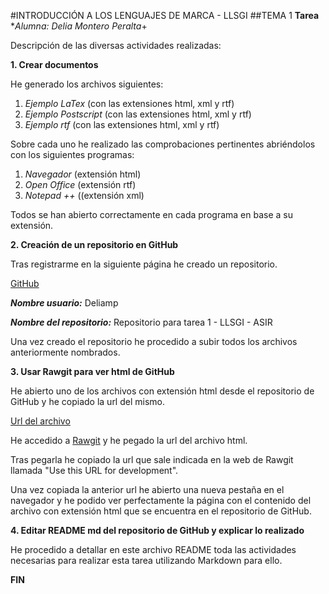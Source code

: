 

#INTRODUCCIÓN A LOS LENGUAJES DE MARCA - LLSGI
##TEMA 1
**Tarea**
**Alumna: Delia Montero Peralta*+

Descripción de las diversas actividades realizadas:

**1. Crear documentos**

He generado los archivos siguientes:

1. *Ejemplo LaTex* (con las extensiones html, xml y rtf)
2. *Ejemplo Postscript* (con las extensiones html, xml y rtf)
3. *Ejemplo rtf* (con las extensiones html, xml y rtf)

Sobre cada uno he realizado las comprobaciones pertinentes
abriéndolos con los siguientes programas:

1. *Navegador* (extensión html)
2. *Open Office* (extensión rtf)
3. *Notepad ++* ((extensión xml)

Todos se han abierto correctamente en cada programa en base 
a su extensión.

**2. Creación de un repositorio en GitHub**

Tras registrarme en la siguiente página he creado un repositorio.

[GitHub](https://github.com)

***Nombre usuario:*** Deliamp

***Nombre del repositorio:*** Repositorio para tarea 1 - LLSGI - ASIR

Una vez creado el repositorio he procedido a subir todos los archivos
anteriormente nombrados.

**3. Usar Rawgit para ver html de GitHub**

He abierto uno de los archivos con extensión html desde el repositorio
de GitHub y he copiado la url del mismo.

[Url del archivo](https://github.com/Deliamp/LLSGI-01/blob/master/Ejemplo%20LaTex.html)

He accedido a [Rawgit](https://rawgit.com) y he pegado la url del archivo html.

Tras pegarla he copiado la url que sale indicada en la web de Rawgit 
llamada "Use this URL for development".

Una vez copiada la anterior url he abierto una nueva pestaña en el navegador
y he podido ver perfectamente la página con el contenido del archivo
con extensión html que se encuentra en el repositorio de GitHub.

**4. Editar README md del repositorio de GitHub y explicar lo realizado**

He procedido a detallar en este archivo README toda las actividades necesarias para realizar
esta tarea utilizando Markdown para ello.

**FIN**
